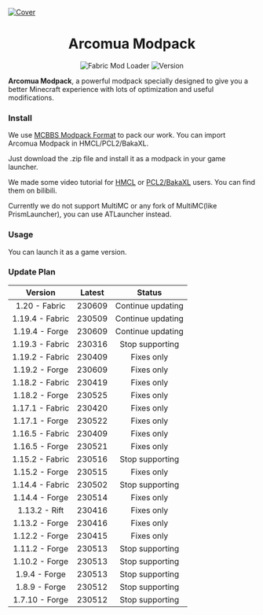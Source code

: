 [![Cover](https://repository-images.githubusercontent.com/605815963/acf90131-3a24-4fc3-b3af-17404082f735)](#arcoma-modpack)

<div align="center">
    <h1>Arcomua Modpack</h1>
    <p>
        <img src="https://img.shields.io/badge/Mod%20Loader-Fabric-dbd0b4?style=flat" alt="Fabric Mod Loader" />
        <img src="https://img.shields.io/badge/Version-230316-blue?style=flat" alt="Version" />
    </p>
</div>

**Arcomua Modpack**, a powerful modpack specially designed to give you a better Minecraft experience with lots of optimization and useful modifications.

### Install

We use [MCBBS Modpack Format](https://www.mcbbs.net/thread-1247765-1-1.html) to pack our work. You can import Arcomua Modpack in HMCL/PCL2/BakaXL.

Just download the .zip file and install it as a modpack in your game launcher.

We made some video tutorial for [HMCL](https://www.bilibili.com/video/av438701520) or [PCL2/BakaXL](https://www.bilibili.com/video/av908952920) users. You can find them on bilibili.

Currently we do not support MultiMC or any fork of MultiMC(like PrismLauncher), you can use ATLauncher instead.

### Usage

You can launch it as a game version.

### Update Plan

Version|Latest|Status
:---:|:---:|:---:
1.20 - Fabric|230609|Continue updating
1.19.4 - Fabric|230509|Continue updating
1.19.4 - Forge|230609|Continue updating
1.19.3 - Fabric|230316|Stop supporting
1.19.2 - Fabric|230409|Fixes only
1.19.2 - Forge|230609|Fixes only
1.18.2 - Fabric|230419|Fixes only
1.18.2 - Forge|230525|Fixes only
1.17.1 - Fabric|230420|Fixes only
1.17.1 - Forge|230522|Fixes only
1.16.5 - Fabric|230409|Fixes only
1.16.5 - Forge|230521|Fixes only
1.15.2 - Fabric|230516|Stop supporting
1.15.2 - Forge|230515|Fixes only
1.14.4 - Fabric|230502|Stop supporting
1.14.4 - Forge|230514|Fixes only
1.13.2 - Rift|230416|Fixes only
1.13.2 - Forge|230416|Fixes only
1.12.2 - Forge|230415|Fixes only
1.11.2 - Forge|230513|Stop supporting
1.10.2 - Forge|230513|Stop supporting
1.9.4 - Forge|230513|Stop supporting
1.8.9 - Forge|230512|Stop supporting
1.7.10 - Forge|230512|Stop supporting
